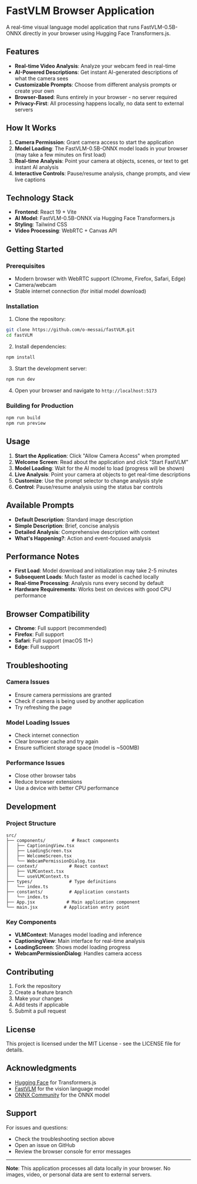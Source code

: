 # FastVLM Browser Application

A real-time visual language model application that runs FastVLM-0.5B-ONNX directly in your browser using Hugging Face Transformers.js.

## Features

- **Real-time Video Analysis**: Analyze your webcam feed in real-time
- **AI-Powered Descriptions**: Get instant AI-generated descriptions of what the camera sees
- **Customizable Prompts**: Choose from different analysis prompts or create your own
- **Browser-Based**: Runs entirely in your browser - no server required
- **Privacy-First**: All processing happens locally, no data sent to external servers

## How It Works

1. **Camera Permission**: Grant camera access to start the application
2. **Model Loading**: The FastVLM-0.5B-ONNX model loads in your browser (may take a few minutes on first load)
3. **Real-time Analysis**: Point your camera at objects, scenes, or text to get instant AI analysis
4. **Interactive Controls**: Pause/resume analysis, change prompts, and view live captions

## Technology Stack

- **Frontend**: React 19 + Vite
- **AI Model**: FastVLM-0.5B-ONNX via Hugging Face Transformers.js
- **Styling**: Tailwind CSS
- **Video Processing**: WebRTC + Canvas API

## Getting Started

### Prerequisites

- Modern browser with WebRTC support (Chrome, Firefox, Safari, Edge)
- Camera/webcam
- Stable internet connection (for initial model download)

### Installation

1. Clone the repository:
```bash
git clone https://github.com/o-messai/fastVLM.git
cd fastVLM
```

2. Install dependencies:
```bash
npm install
```

3. Start the development server:
```bash
npm run dev
```

4. Open your browser and navigate to `http://localhost:5173`

### Building for Production

```bash
npm run build
npm run preview
```

## Usage

1. **Start the Application**: Click "Allow Camera Access" when prompted
2. **Welcome Screen**: Read about the application and click "Start FastVLM"
3. **Model Loading**: Wait for the AI model to load (progress will be shown)
4. **Live Analysis**: Point your camera at objects to get real-time descriptions
5. **Customize**: Use the prompt selector to change analysis style
6. **Control**: Pause/resume analysis using the status bar controls

## Available Prompts

- **Default Description**: Standard image description
- **Simple Description**: Brief, concise analysis
- **Detailed Analysis**: Comprehensive description with context
- **What's Happening?**: Action and event-focused analysis

## Performance Notes

- **First Load**: Model download and initialization may take 2-5 minutes
- **Subsequent Loads**: Much faster as model is cached locally
- **Real-time Processing**: Analysis runs every second by default
- **Hardware Requirements**: Works best on devices with good CPU performance

## Browser Compatibility

- **Chrome**: Full support (recommended)
- **Firefox**: Full support
- **Safari**: Full support (macOS 11+)
- **Edge**: Full support

## Troubleshooting

### Camera Issues
- Ensure camera permissions are granted
- Check if camera is being used by another application
- Try refreshing the page

### Model Loading Issues
- Check internet connection
- Clear browser cache and try again
- Ensure sufficient storage space (model is ~500MB)

### Performance Issues
- Close other browser tabs
- Reduce browser extensions
- Use a device with better CPU performance

## Development

### Project Structure

```
src/
├── components/          # React components
│   ├── CaptioningView.tsx
│   ├── LoadingScreen.tsx
│   ├── WelcomeScreen.tsx
│   └── WebcamPermissionDialog.tsx
├── context/            # React context
│   ├── VLMContext.tsx
│   └── useVLMContext.ts
├── types/              # Type definitions
│   └── index.ts
├── constants/          # Application constants
│   └── index.ts
├── App.jsx            # Main application component
└── main.jsx          # Application entry point
```

### Key Components

- **VLMContext**: Manages model loading and inference
- **CaptioningView**: Main interface for real-time analysis
- **LoadingScreen**: Shows model loading progress
- **WebcamPermissionDialog**: Handles camera access

## Contributing

1. Fork the repository
2. Create a feature branch
3. Make your changes
4. Add tests if applicable
5. Submit a pull request

## License

This project is licensed under the MIT License - see the LICENSE file for details.

## Acknowledgments

- [Hugging Face](https://huggingface.co/) for Transformers.js
- [FastVLM](https://github.com/Vision-CAIR/FastVLM) for the vision language model
- [ONNX Community](https://github.com/onnx/models) for the ONNX model

## Support

For issues and questions:
- Check the troubleshooting section above
- Open an issue on GitHub
- Review the browser console for error messages

---

**Note**: This application processes all data locally in your browser. No images, video, or personal data are sent to external servers.
